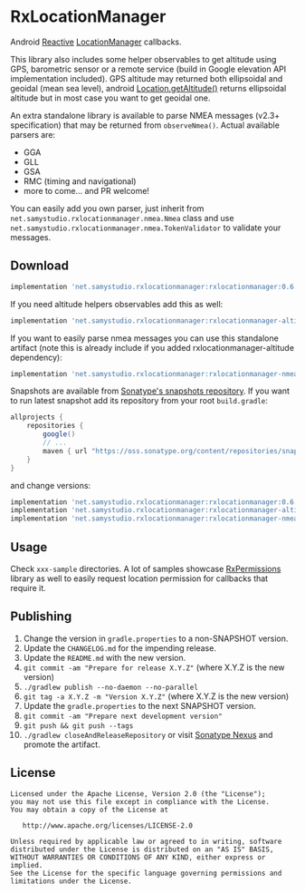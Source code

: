 RxLocationManager
=================
Android [Reactive](https://github.com/ReactiveX/RxJava) [LocationManager](https://developer.android.com/reference/android/location/LocationManager) callbacks.

This library also includes some helper observables to get altitude using GPS, barometric sensor or a remote service (build in Google elevation API implementation included).
GPS altitude may returned both ellipsoidal and geoidal (mean sea level), android [Location.getAltitude()](https://developer.android.com/reference/android/location/Location.html#getAltitude()) returns ellipsoidal altitude but in most case you want to get geoidal one.

An extra standalone library is available to parse NMEA messages (v2.3+ specification) that may be returned from `observeNmea()`. Actual available parsers are:
- GGA
- GLL
- GSA
- RMC (timing and navigational)
- more to come... and PR welcome!

You can easily add you own parser, just inherit from `net.samystudio.rxlocationmanager.nmea.Nmea` class and use `net.samystudio.rxlocationmanager.nmea.TokenValidator` to validate your messages.

Download
--------
```groovy
implementation 'net.samystudio.rxlocationmanager:rxlocationmanager:0.6.0'
```
If you need altitude helpers observables add this as well:
```groovy
implementation 'net.samystudio.rxlocationmanager:rxlocationmanager-altitude:0.6.0'
```
If you want to easily parse nmea messages you can use this standalone artifact (note this is already include if you added rxlocationmanager-altitude dependency):
```groovy
implementation 'net.samystudio.rxlocationmanager:rxlocationmanager-nmea:0.6.0'
```

Snapshots are available from [Sonatype's snapshots repository](https://oss.sonatype.org/content/repositories/snapshots/).
If you want to run latest snapshot add its repository from your root `build.gradle`:
```groovy
allprojects {
    repositories {
        google()
        // ...
        maven { url "https://oss.sonatype.org/content/repositories/snapshots" }
    }
}
```
and change versions:
```groovy
implementation 'net.samystudio.rxlocationmanager:rxlocationmanager:0.6.1-SNAPSHOT'
implementation 'net.samystudio.rxlocationmanager:rxlocationmanager-altitude:0.6.1-SNAPSHOT'
implementation 'net.samystudio.rxlocationmanager:rxlocationmanager-nmea:0.6.1-SNAPSHOT'
```

Usage
-----
Check `xxx-sample` directories. A lot of samples showcase [RxPermissions](https://github.com/tbruyelle/RxPermissions) library as well to easily request location permission for callbacks that require it.

Publishing
-----

 1. Change the version in `gradle.properties` to a non-SNAPSHOT version.
 2. Update the `CHANGELOG.md` for the impending release.
 3. Update the `README.md` with the new version.
 4. `git commit -am "Prepare for release X.Y.Z"` (where X.Y.Z is the new version)
 5. `./gradlew publish --no-daemon --no-parallel`
 6. `git tag -a X.Y.Z -m "Version X.Y.Z"` (where X.Y.Z is the new version)
 7. Update the `gradle.properties` to the next SNAPSHOT version.
 8. `git commit -am "Prepare next development version"`
 9. `git push && git push --tags`
 10. `./gradlew closeAndReleaseRepository` or visit [Sonatype Nexus](https://oss.sonatype.org/) and promote the artifact.

License
-------

    Licensed under the Apache License, Version 2.0 (the "License");
    you may not use this file except in compliance with the License.
    You may obtain a copy of the License at

       http://www.apache.org/licenses/LICENSE-2.0

    Unless required by applicable law or agreed to in writing, software
    distributed under the License is distributed on an "AS IS" BASIS,
    WITHOUT WARRANTIES OR CONDITIONS OF ANY KIND, either express or implied.
    See the License for the specific language governing permissions and
    limitations under the License.
